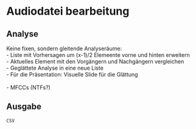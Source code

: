 # Audiodatei bearbeitung
## Analyse
Keine fixen, sondern gleitende Analyseräume: <br>
    - Liste mit Vorhersagen um (x-1)/2 Elemeente vorne und hinten erweitern <br>
    - Aktuelles Element mit den Vorgängern und Nachgängern vergleichen <br>
    - Geglättete Analyse in eine neue Liste <br>
    - Für die Präsentation: Visuelle Slide für die Glättung <br>
    <br>
    - MFCCs (NTFs?)
## Ausgabe
    CSV